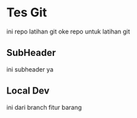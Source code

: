 # Tes Git
ini repo latihan git oke
repo untuk latihan git

## SubHeader
ini subheader ya

## Local Dev 
ini dari branch fitur barang